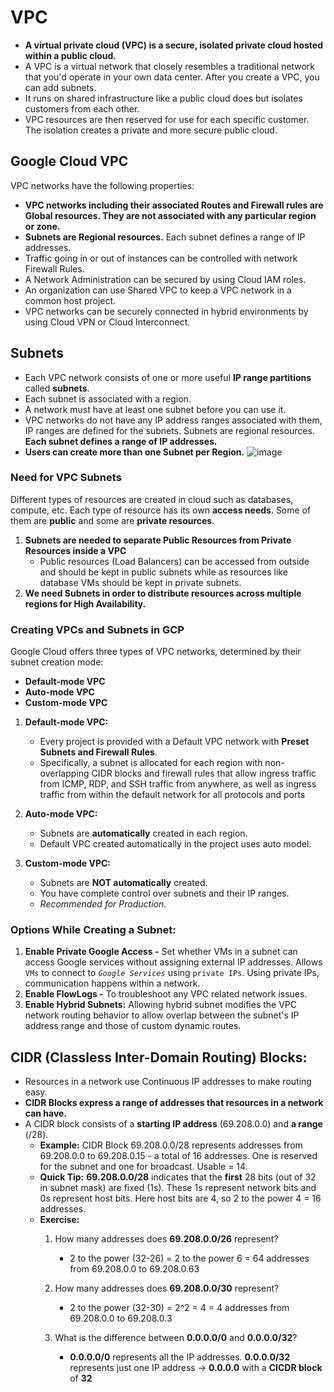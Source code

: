# VPC
- **A virtual private cloud (VPC) is a secure, isolated private cloud hosted within a public cloud.**
- A VPC is a virtual network that closely resembles a traditional network that you'd operate in your own data center. After you create a VPC, you can add subnets.
- It runs on shared infrastructure like a public cloud does but isolates customers from each other.
- VPC resources are then reserved for use for each specific customer. The isolation creates a private and more secure public cloud.

## Google Cloud VPC
VPC networks have the following properties:
- **VPC networks including their associated Routes and Firewall rules are Global resources. They are not associated with any particular region or zone.**
- **Subnets are Regional resources.** Each subnet defines a range of IP addresses.
- Traffic going in or out of instances can be controlled with network Firewall Rules.
- A Network Administration can be secured by using Cloud IAM roles.
- An organization can use Shared VPC to keep a VPC network in a common host project.
- VPC networks can be securely connected in hybrid environments by using Cloud VPN or Cloud Interconnect.

## Subnets
- Each VPC network consists of one or more useful **IP range partitions** called **subnets**.
- Each subnet is associated with a region.
- A network must have at least one subnet before you can use it.
- VPC networks do not have any IP address ranges associated with them, IP ranges are defined for the subnets. Subnets are regional resources. **Each subnet defines a range of IP addresses.**
- **Users can create more than one Subnet per Region.**
![image](https://github.com/begh-azka/gcp/assets/97597065/4d159a6e-f621-4519-a0dd-27a5eeee4c0d)

### Need for VPC Subnets
Different types of resources are created in cloud such as databases, compute, etc. Each type of resource has its own **access needs**. Some of them are **public** and some are **private resources**.
        
1. **Subnets are needed to separate Public Resources from Private Resources inside a VPC**
     - Public resources (Load Balancers) can be accessed from outside and should be kept in public subnets while as resources like database VMs should be kept in private subnets.
2. **We need Subnets in order to distribute resources across multiple regions for High Availability.**

### Creating VPCs and Subnets in GCP
Google Cloud offers three types of VPC networks, determined by their subnet creation mode:
- **Default-mode VPC**
- **Auto-mode VPC**
- **Custom-mode VPC**

1. **Default-mode VPC:**
   - Every project is provided with a Default VPC network with **Preset Subnets and Firewall Rules**.
   - Specifically, a subnet is allocated for each region with non-overlapping CIDR blocks and firewall rules that allow ingress traffic from ICMP, RDP, and SSH traffic from anywhere, as well as ingress traffic from within the default network for all protocols and ports

2. **Auto-mode VPC:**
   - Subnets are **automatically** created in each region.
   - Default VPC created automatically in the project uses auto model.

3. **Custom-mode VPC:**
   - Subnets are **NOT automatically** created.
   - You have complete control over subnets and their IP ranges.
   - *Recommended for Production*.

### Options While Creating a Subnet:
1. **Enable Private Google Access -** Set whether VMs in a subnet can access Google services without assigning external IP addresses. Allows `VMs` to connect to *`Google Services`* using `private IPs`. Using private IPs, communication happens within a network.
2. **Enable FlowLogs -** To troubleshoot any VPC related network issues.
3. **Enable Hybrid Subnets:** Allowing hybrid subnet modifies the VPC network routing behavior to allow overlap between the subnet's IP address range and those of custom dynamic routes.

## CIDR (Classless Inter-Domain Routing) Blocks:
- Resources in a network use Continuous IP addresses to make routing easy.
- **CIDR Blocks express a range of addresses that resources in a network can have.**
- A CIDR block consists of a **starting IP address** (69.208.0.0) and **a range** (/28).
  - **Example:** CIDR Block 69.208.0.0/28 represents addresses from 69.208.0.0 to 69.208.0.15 - a total of  16 addresses. One is reserved for the subnet and one for broadcast. Usable = 14.
  - **Quick Tip:** **69.208.0.0/28** indicates that the **first** 28 bits (out of 32 in subnet mask) are fixed (1s). These 1s represent network bits and 0s represent host bits. Here host bits are 4, so 2 to the power 4 = 16 addresses.
  - **Exercise:**
    1. How many addresses does **69.208.0.0/26** represent?
       - 2 to the power (32-26) = 2 to the power 6 = 64 addresses from 69.208.0.0 to 69.208.0.63
         
    2. How many addresses does **69.208.0.0/30** represent?
       - 2 to the power (32-30) = 2^2 = 4 = 4 addresses from 69.208.0.0 to 69.208.0.3
         
    3. What is the difference between **0.0.0.0/0** and **0.0.0.0/32**?
       - **0.0.0.0/0** represents all the IP addresses. **0.0.0.0/32** represents just one IP address -> **0.0.0.0** with a **CICDR block** of **32**

